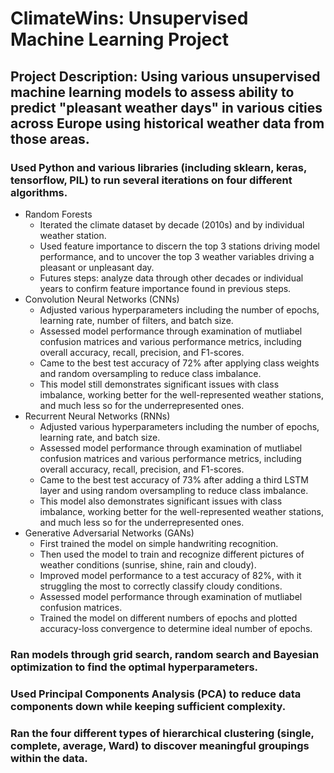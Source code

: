 # ClimateWins: Unsupervised Machine Learning Project
## Project Description: Using various unsupervised machine learning models to assess ability to predict "pleasant weather days" in various cities across Europe using historical weather data from those areas.
### Used Python and various libraries (including sklearn, keras, tensorflow, PIL) to run several iterations on four different algorithms.
- Random Forests
  - Iterated the climate dataset by decade (2010s) and by individual weather station.
  - Used feature importance to discern the top 3 stations driving model performance, and to uncover the top 3 weather variables driving a pleasant or unpleasant day.
  - Futures steps: analyze data through other decades or individual years to confirm feature importance found in previous steps.
- Convolution Neural Networks (CNNs)
  - Adjusted various hyperparameters including the number of epochs, learning rate, number of filters, and batch size.
  - Assessed model performance through examination of mutliabel confusion matrices and various performance metrics, including overall accuracy, recall, precision, and F1-scores.
  - Came to the best test accuracy of 72% after applying class weights and random oversampling to reduce class imbalance.
  - This model still demonstrates significant issues with class imbalance, working better for the well-represented weather stations, and much less so for the underrepresented ones.
- Recurrent Neural Networks (RNNs)
  - Adjusted various hyperparameters including the number of epochs, learning rate, and batch size.
  - Assessed model performance through examination of mutliabel confusion matrices and various performance metrics, including overall accuracy, recall, precision, and F1-scores.
  - Came to the best test accuracy of 73% after adding a third LSTM layer and using random oversampling to reduce class imbalance.
  - This model also demonstrates significant issues with class imbalance, working better for the well-represented weather stations, and much less so for the underrepresented ones.
- Generative Adversarial Networks (GANs)
  - First trained the model on simple handwriting recognition. 
  - Then used the model to train and recognize different pictures of weather conditions (sunrise, shine, rain and cloudy).
  - Improved model performance to a test accuracy of 82%, with it struggling the most to correctly classify cloudy conditions.
  - Assessed model performance through examination of mutliabel confusion matrices.
  - Trained the model on different numbers of epochs and plotted accuracy-loss convergence to determine ideal number of epochs.
### Ran models through grid search, random search and Bayesian optimization to find the optimal hyperparameters.
### Used Principal Components Analysis (PCA) to reduce data components down while keeping sufficient complexity.
### Ran the four different types of hierarchical clustering (single, complete, average, Ward) to discover meaningful groupings within the data.
